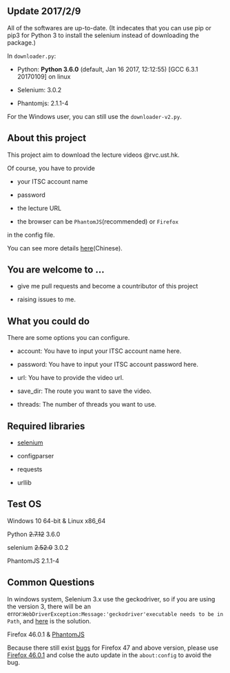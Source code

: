 ## Update 2017/2/9

All of the softwares are up-to-date. (It indecates that you can use pip or pip3 for Python 3 to install the selenium instead of downloading the package.)

In `downloader.py`:

- Python: **Python 3.6.0** (default, Jan 16 2017, 12:12:55) [GCC 6.3.1 20170109] on linux

- Selenium: 3.0.2

- Phantomjs: 2.1.1-4

For the Windows user, you can still use the `downloader-v2.py`.

## About this project

This project aim to download the lecture videos @rvc.ust.hk.

Of course, you have to provide 

- your ITSC account name

- password

- the lecture URL

- the browser can be ``PhantomJS``(recommended) or ``Firefox``

in the config file.

You can see more details [here](http://firiceguo.xyz/web/python/2016/09/29/downloader-rvc/)(Chinese).

## You are welcome to ...

- give me pull requests and become a countributor of this project

- raising issues to me.

## What you could do

There are some options you can configure.

- account: You have to input your ITSC account name here.

- password: You have to input your ITSC account password here.

- url: You have to provide the video url.

- save_dir: The route you want to save the video.

- threads: The number of threads you want to use.

## Required libraries

- [selenium](https://github.com/SeleniumHQ/selenium)

- configparser

- requests

- urllib

## Test OS

Windows 10 64-bit & Linux x86_64

Python ~~2.7.12~~ 3.6.0

selenium ~~2.52.0~~ 3.0.2

PhantomJS 2.1.1-4

## Common Questions

In windows system, Selenium 3.x use the geckodriver, so if you are using the version 3, there will be an error:`WebDriverException:Message:'geckodriver'executable needs to be in Path`, and [here](http://blog.163.com/tracy_ly_8/blog/static/263060033201691931046880/) is the solution.

Firefox 46.0.1 & [PhantomJS](http://phantomjs.org/)

Because there still exist [bugs](https://github.com/SeleniumHQ/selenium/issues/2645) for Firefox 47 and above version, please use [Firefox 46.0.1](https://ftp.mozilla.org/pub/firefox/releases/46.0.1/) and colse the auto update in the `about:config` to avoid the bug.
